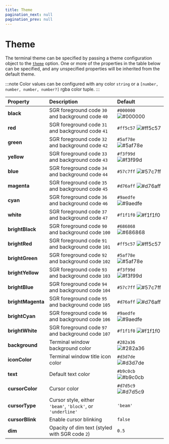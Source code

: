 ```yaml
---
title: Theme
pagination_next: null
pagination_prev: null
---
```


# Theme

The terminal theme can be specified by passing a theme configuration object to the [`theme`](options.md#theme) option. One or more of the properties in the table below can be specified, and any unspecified properties will be inherited from the default theme.

:::note
Color values can be configured with any color `string` or a `[number, number, number, number?]` rgba color tuple.
:::

|Property|Description|Default|
|:-------|:----------|:------|
| **black** | SGR foreground code `30` and background code `40` | `#000000`&nbsp;<img valign='middle' alt='#000000' src='https://readme-swatches.vercel.app/000000?style=circle'/> |
| **red** | SGR foreground code `31` and background code `41` | `#ff5c57`&nbsp;<img valign='middle' alt='#ff5c57' src='https://readme-swatches.vercel.app/ff5c57?style=circle'/> |
| **green** | SGR foreground code `32` and background code `42` | `#5af78e`&nbsp;<img valign='middle' alt='#5af78e' src='https://readme-swatches.vercel.app/5af78e?style=circle'/> |
| **yellow** | SGR foreground code `33` and background code `43` | `#f3f99d`&nbsp;<img valign='middle' alt='#f3f99d' src='https://readme-swatches.vercel.app/f3f99d?style=circle'/> |
| **blue** | SGR foreground code `34` and background code `44` | `#57c7ff`&nbsp;<img valign='middle' alt='#57c7ff' src='https://readme-swatches.vercel.app/57c7ff?style=circle'/> |
| **magenta** | SGR foreground code `35` and background code `45` | `#d76aff`&nbsp;<img valign='middle' alt='#d76aff' src='https://readme-swatches.vercel.app/d76aff?style=circle'/> |
| **cyan** | SGR foreground code `36` and background code `46` | `#9aedfe`&nbsp;<img valign='middle' alt='#9aedfe' src='https://readme-swatches.vercel.app/9aedfe?style=circle'/> |
| **white** | SGR foreground code `37` and background code `47` | `#f1f1f0`&nbsp;<img valign='middle' alt='#f1f1f0' src='https://readme-swatches.vercel.app/f1f1f0?style=circle'/> |
| **brightBlack** | SGR foreground code `90` and background code `100` | `#686868`&nbsp;<img valign='middle' alt='#686868' src='https://readme-swatches.vercel.app/686868?style=circle'/> |
| **brightRed** | SGR foreground code `91` and background code `101` | `#ff5c57`&nbsp;<img valign='middle' alt='#ff5c57' src='https://readme-swatches.vercel.app/ff5c57?style=circle'/> |
| **brightGreen** | SGR foreground code `92` and background code `102` | `#5af78e`&nbsp;<img valign='middle' alt='#5af78e' src='https://readme-swatches.vercel.app/5af78e?style=circle'/> |
| **brightYellow** | SGR foreground code `93` and background code `103` | `#f3f99d`&nbsp;<img valign='middle' alt='#f3f99d' src='https://readme-swatches.vercel.app/f3f99d?style=circle'/> |
| **brightBlue** | SGR foreground code `94` and background code `104` | `#57c7ff`&nbsp;<img valign='middle' alt='#57c7ff' src='https://readme-swatches.vercel.app/57c7ff?style=circle'/> |
| **brightMagenta** | SGR foreground code `95` and background code `105` | `#d76aff`&nbsp;<img valign='middle' alt='#d76aff' src='https://readme-swatches.vercel.app/d76aff?style=circle'/> |
| **brightCyan** | SGR foreground code `96` and background code `106` | `#9aedfe`&nbsp;<img valign='middle' alt='#9aedfe' src='https://readme-swatches.vercel.app/9aedfe?style=circle'/> |
| **brightWhite** | SGR foreground code `97` and background code `107` | `#f1f1f0`&nbsp;<img valign='middle' alt='#f1f1f0' src='https://readme-swatches.vercel.app/f1f1f0?style=circle'/> |
| **background** | Terminal window background color | `#282a36`&nbsp;<img valign='middle' alt='#282a36' src='https://readme-swatches.vercel.app/282a36?style=circle'/> |
| **iconColor** | Terminal window title icon color | `#d3d7de`&nbsp;<img valign='middle' alt='#d3d7de' src='https://readme-swatches.vercel.app/d3d7de?style=circle'/> |
| **text** | Default text color | `#b9c0cb`&nbsp;<img valign='middle' alt='#b9c0cb' src='https://readme-swatches.vercel.app/b9c0cb?style=circle'/> |
| **cursorColor** | Cursor color | `#d7d5c9`&nbsp;<img valign='middle' alt='#d7d5c9' src='https://readme-swatches.vercel.app/d7d5c9?style=circle'/> |
| **cursorType** | Cursor style, either `'beam'`,  `'block'`, or `'underline'` | `'beam'` |
| **cursorBlink** | Enable cursor blinking | `false` |
| **dim** | Opacity of dim text (styled with SGR code `2`)  | `0.5` |
